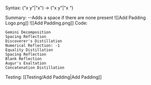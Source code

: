 Syntax:
("x y"|"x") -> ("x y"|"x ")

Summary:
--Adds a space if there are none present
![[Add Padding Logo.png]]
![[Add Padding.png]]
Code:
```
Gemini Decomposition
Spacing Reflection
Discoverer's Distillation
Numerical Reflection: -1
Equality Distillation
Spacing Reflection
Blank Reflection
Augur's Exaltation
Concatenation Distillation
```
Testing: [[Testing/Add Padding|Add Padding]]
